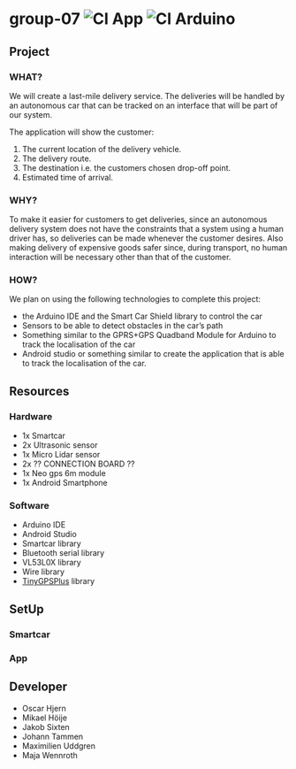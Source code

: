 # group-07 ![CI App](https://github.com/DIT112-V20/group-07/workflows/CI%20App/badge.svg) ![CI Arduino](https://github.com/DIT112-V20/group-07/workflows/CI%20Arduino/badge.svg)

## Project
### WHAT?
We will create a last-mile delivery service. The deliveries will be handled by an autonomous car that can be tracked on an interface  that will be part of our system. 

The application will show the customer:
  1. The current location of the delivery vehicle. 
  2. The delivery route.
  3. The destination i.e. the customers chosen drop-off point.
  4. Estimated time of arrival.

### WHY?
To make it easier for customers to get deliveries, since an autonomous delivery system does not have the constraints that a system using a human driver has, so deliveries can be made whenever the customer desires. Also making delivery of expensive goods  safer since, during transport, no human interaction will be necessary other than that of the customer.

### HOW?
We plan on using the following technologies to complete this project: 
- the Arduino IDE and the Smart Car Shield library to control the car
- Sensors to be able to detect obstacles in the car’s path
- Something similar to the GPRS+GPS Quadband Module for Arduino to track the localisation of the car
- Android studio or something similar to create the application that is able to track the localisation of the car.

## Resources
### Hardware
- 1x Smartcar
- 2x Ultrasonic sensor
- 1x Micro Lidar sensor
- 2x ?? CONNECTION BOARD ??
- 1x Neo gps 6m module
- 1x Android Smartphone

### Software
- Arduino IDE
- Android Studio
- Smartcar library
- Bluetooth serial library
- VL53L0X library
- Wire library
- [TinyGPSPlus](https://github.com/mikalhart/TinyGPSPlus) library

## SetUp

### Smartcar

### App

## Developer
- Oscar Hjern
- Mikael Höije
- Jakob Sixten
- Johann Tammen
- Maximilien Uddgren
- Maja Wennroth
